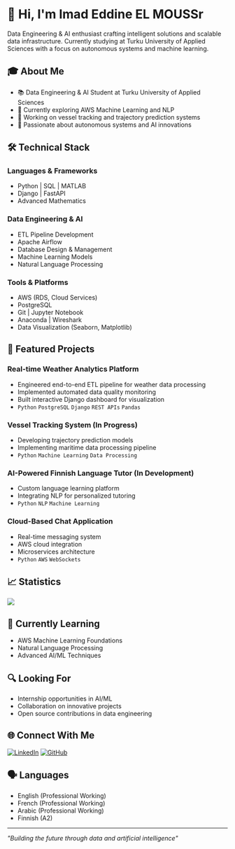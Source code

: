 # 👋 Hi, I'm Imad Eddine EL MOUSSr

Data Engineering & AI enthusiast crafting intelligent solutions and scalable data infrastructure. Currently studying at Turku University of Applied Sciences with a focus on autonomous systems and machine learning.

## 🎓 About Me
- 📚 Data Engineering & AI Student at Turku University of Applied Sciences
- 🌱 Currently exploring AWS Machine Learning and NLP
- 🚢 Working on vessel tracking and trajectory prediction systems
- 🤖 Passionate about autonomous systems and AI innovations

## 🛠 Technical Stack
### Languages & Frameworks
- Python | SQL | MATLAB
- Django | FastAPI
- Advanced Mathematics

### Data Engineering & AI
- ETL Pipeline Development
- Apache Airflow
- Database Design & Management
- Machine Learning Models
- Natural Language Processing

### Tools & Platforms
- AWS (RDS, Cloud Services)
- PostgreSQL
- Git | Jupyter Notebook
- Anaconda | Wireshark
- Data Visualization (Seaborn, Matplotlib)

## 🚀 Featured Projects

### Real-time Weather Analytics Platform
- Engineered end-to-end ETL pipeline for weather data processing
- Implemented automated data quality monitoring
- Built interactive Django dashboard for visualization
- `Python` `PostgreSQL` `Django` `REST APIs` `Pandas`

### Vessel Tracking System (In Progress)
- Developing trajectory prediction models
- Implementing maritime data processing pipeline
- `Python` `Machine Learning` `Data Processing`

### AI-Powered Finnish Language Tutor (In Development)
- Custom language learning platform
- Integrating NLP for personalized tutoring
- `Python` `NLP` `Machine Learning`

### Cloud-Based Chat Application
- Real-time messaging system
- AWS cloud integration
- Microservices architecture
- `Python` `AWS` `WebSockets`

## 📈 Statistics

![](https://github-readme-stats.vercel.app/api/top-langs/?username=imaddde867&theme=dark&hide_border=true&include_all_commits=false&count_private=true&layout=compact)

## 🌱 Currently Learning
- AWS Machine Learning Foundations
- Natural Language Processing
- Advanced AI/ML Techniques

## 🔍 Looking For
- Internship opportunities in AI/ML
- Collaboration on innovative projects
- Open source contributions in data engineering

## 🌐 Connect With Me
[![LinkedIn](https://img.shields.io/badge/LinkedIn-0077B5?style=for-the-badge&logo=linkedin&logoColor=white)](https://www.linkedin.com/in/imad-eddine-el-mouss-986741262/)
[![GitHub](https://img.shields.io/badge/GitHub-100000?style=for-the-badge&logo=github&logoColor=white)](https://github.com/imaddde867)

## 🗣 Languages
- English (Professional Working)
- French (Professional Working)
- Arabic (Professional Working)
- Finnish (A2)

---
*"Building the future through data and artificial intelligence"*
